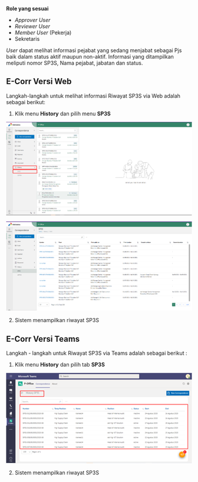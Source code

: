 **Role yang sesuai**

- *Approver User*
- *Reviewer User*
- *Member User* (Pekerja)
- Sekretaris

*User* dapat melihat informasi pejabat yang sedang menjabat sebagai Pjs baik dalam status aktif maupun non-aktif. Informasi yang ditampilkan meliputi nomor SP3S, Nama pejabat, jabatan dan status. 

## **E-Corr Versi Web**

Langkah-langkah untuk melihat informasi Riwayat SP3S via Web adalah sebagai berikut:

1. Klik menu **History** dan pilih menu **SP3S**

![gambar](SP3S/SP3S_Web/02SP50.png)

![gambar](SP3S/SP3S_Web/02SP50-1.png)

2. Sistem menampilkan riwayat SP3S

## **E-Corr Versi Teams**

Langkah - langkah untuk Riwayat SP3S via Teams adalah sebagai berikut :

1.	Klik menu **History** dan pilih tab **SP3S**

![gambar](SP3S/SP3S_Teams/SP3S51.png)

2. Sistem menampilkan riwayat SP3S
